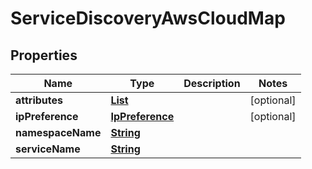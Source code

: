 

# ServiceDiscoveryAwsCloudMap


## Properties

| Name | Type | Description | Notes |
|------------ | ------------- | ------------- | -------------|
|**attributes** | [**List**](List.md) |  |  [optional] |
|**ipPreference** | [**IpPreference**](IpPreference.md) |  |  [optional] |
|**namespaceName** | [**String**](String.md) |  |  |
|**serviceName** | [**String**](String.md) |  |  |



